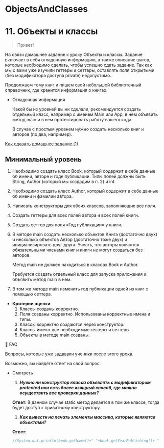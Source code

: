 # ObjectsAndClasses
# 11. Объекты и классы

> Привет!

На связи домашнее задание к уроку Объекты и классы.
Задание включает в себя отладочную информацию, а также описание шагов, которые необходимо сделать, чтобы успешно сдать задание.
Так как мы с вами уже изучили геттеры и сеттеры, оставлять поля открытыми (без модификатора доступа private) недопустимо.
>

Продолжаем тему книг и пишем свой небольшой библиотечный справочник, где хранится информация о книгах.

- Отладочная информация

  Какой бы из уровней вы ни сделали, рекомендуется создать отдельный класс, например с именем Main или App, в нем объявить метод main и в нем протестировать работу вашего кода.

  В случае с простым уровнем нужно создать несколько книг и авторов (по два, например).


[Как сдавать домашнее задание (1)](https://www.notion.so/1-d139eb5cd4664c5d883fec198e03bb3c)

## Минимальный **уровень**

1. Необходимо создать класс Book, который содержит в себе данные об имени, авторе и годе публикации. Типы полей должны быть String, Author (который мы создадим  в п. 2) и int.
2. Необходимо создать класс Author, который содержит в себе данные об имени и фамилии автора.
3. Написать конструкторы для обоих классов, заполняющие все поля.
4. Создать геттеры для всех полей автора и всех полей книги.
5. Создать сеттер для поля «Год публикации» у книги.
6. В методе main создать несколько объектов Книга (достаточно двух) и несколько объектов Автор (достаточно тоже двух) и инициализировать друг друга. Учесть, что авторы являются обязательными членами книг и книги не могут создаться без авторов.

   Метод main не должен находиться в классах Book и Author.

   Требуется создать отдельный класс для запуска приложения и объявить метод main в нем.

7. В том же методе main изменить год публикации одной из книг с помощью сеттера.
- **Критерии оценки**
    1. Классы созданы корректно.
    2. Поля созданы корректно. Использованы корректные имена и типы.
    3. Классы корректно создаются через конструктор.
    4. Классы имеют все необходимые геттеры и сеттеры.
    5. Объекты в методе main созданы.

🐝 FAQ

Вопросы, которые уже задавали ученики после этого урока.

Возможно, вы найдёте ответ на свой вопрос.

- Смотреть
    1. ***Нужно ли конструктор класса объявлять с модификатором protected или есть более изящный способ, где можно осуществить все проверки данных?***

  **Ответ**: В данном случае static метод делается в том же классе, тогда будет доступ к приватному конструктору.

    1. ***Как вывести на печать элементы массива, которые являются объектами?***

  **Ответ**:

    ```java
    //System.out.println(book.getName()+" "+book.getYearPublishing()+ " " +book.getAuthorName());
    ```